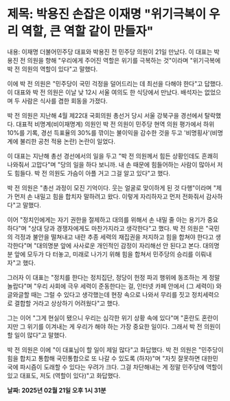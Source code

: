 # **제목: 박용진 손잡은 이재명 "위기극복이 우리 역할, 큰 역할 같이 만들자"**

  내용: 이재명 더불어민주당 대표와 박용진 전 민주당 의원이 21일 만났다. 이 대표는 박용진 전 의원을 향해 "우리에게 주어진 역할은 위기를 극복하는 것"이라며 "위기극복에 박 전 의원의 역할이 있다"고 말했다.

이에 박 전 의원은 "민주당이 국민 걱정을 덜어드리는 데 최선을 다해야 한다"고 답했다. 이 대표와 박 전 의원은 이날 낮 12시 서울 여의도 한 식당에서 만났다. 배석자는 없었으며 두 사람은 식사를 겸한 회동을 가졌다.

박 전 의원은 지난해 4월 제22대 국회의원 총선거 당시 서울 강북구을 경선에서 탈락했다. 대표적 비명계(비이재명계) 의원인 박 전 의원이 민주당 현역 의원 평가에서 하위 10%를 기록, 경선 득표율의 30%를 깎이는 불이익을 감수한 것을 두고 '비명횡사'(비명계에 불리한 공천 적용 논란) 논란이 일었다.

이 대표는 지난해 총선 경선에서의 일을 두고 "박 전 의원께서 힘든 상황인데도 흔쾌히 나와줘서 고맙다"며 "당의 일을 하다 보니까. 내 손 때문에 힘들어하는 사람이 많아서 저도 힘들다. 박 전 의원도 가슴이 아플 거고 그걸 알고 있다"고 했다.

박 전 의원은 "총선 과정이 모진 기억이다. 웃는 얼굴로 맞이하게 된 것 다행"이라며 "제가 먼저 손 내밀고 힘을 합치자 말하려고 왔다. 이렇게 자리하자고 먼저 전화줘서 감사하다"고 말했다.

이어 "정치인에게는 자기 권한을 절제하고 대의를 위해서 손 내밀 줄 아는 용기가 중요하다"며 "상대 당과 경쟁자에게도 마찬가지라고 생각한다"고 했다. 박 전 의원은 "국민의 걱정과 불안을 떨쳐내고 내란 추종 세력의 재집권을 저지하고 힘을 합쳐야 한다고 생각한다"며 "대의명분 앞에 사사로운 개인적인 감정이 자리해선 안 된다고 본다. 대의명분 앞에 모두가 다 터놓고, 미래로 나가기 위해 힘을 합쳐서 민주당의 승리를 이뤄내자"고 했다.

그러자 이 대표는 "정치를 한다는 정치집단, 정당이 헌정 파괴 행위에 동조하는 게 정말 놀랍다"며 "우리 사회에 극우 세력이 준동한다는 걸, 인터넷 카페 안에서 (그 세력이) 와글와글할 때는 그럴 수 있다고 생각했는데 현장 속으로 나와서 무리를 짓고 정치세력으로 결합할 거라고 상상하기 어려웠다"고 했다.

그는 이어 "그게 현실이 됐으니 우리는 심각한 위기 상황 속에 있다"며 "혼란도 혼란이지만 그 위기를 이겨내는 게 우리가 해야 하는 가장 중요한 일이다. 그래서 박 전 의원이 할 일이 많다"고 말했다.

박 전 의원은 이에 "이 대표님이 할 일이 제일 많다"고 화답했다. 박 전 의원은 "민주당이 힘을 합치고 통합해 국민통합으로 또 나갈 수 있도록 (하자)"며 "자칫 잘못하면 대한민국에 파시즘이 도래할 수 있다는 우려가 크다. 그걸 차단해내는 게 정말 민주당에 역할이 있고 대표도, 저도 (역할이 있다)"고 화답했다.

  **날짜: 2025년 02월 21일 오후 1시 31분**